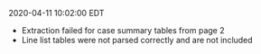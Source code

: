 2020-04-11 10:02:00 EDT


- Extraction failed for case summary tables from page 2
- Line list tables were not parsed correctly and are not included
